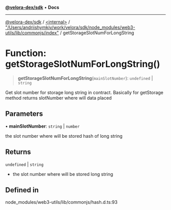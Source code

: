 [**@velora-dex/sdk**](../../../../README.md) • **Docs**

***

[@velora-dex/sdk](../../../../globals.md) / [\<internal\>](../../../README.md) / ["/Users/andriishymkiv/work/velora/sdk/node\_modules/web3-utils/lib/commonjs/index"](../README.md) / getStorageSlotNumForLongString

# Function: getStorageSlotNumForLongString()

> **getStorageSlotNumForLongString**(`mainSlotNumber`): `undefined` \| `string`

Get slot number for storage long string in contract. Basically for getStorage method
returns slotNumber where will data placed

## Parameters

• **mainSlotNumber**: `string` \| `number`

the slot number where will be stored hash of long string

## Returns

`undefined` \| `string`

- the slot number where will be stored long string

## Defined in

node\_modules/web3-utils/lib/commonjs/hash.d.ts:93
